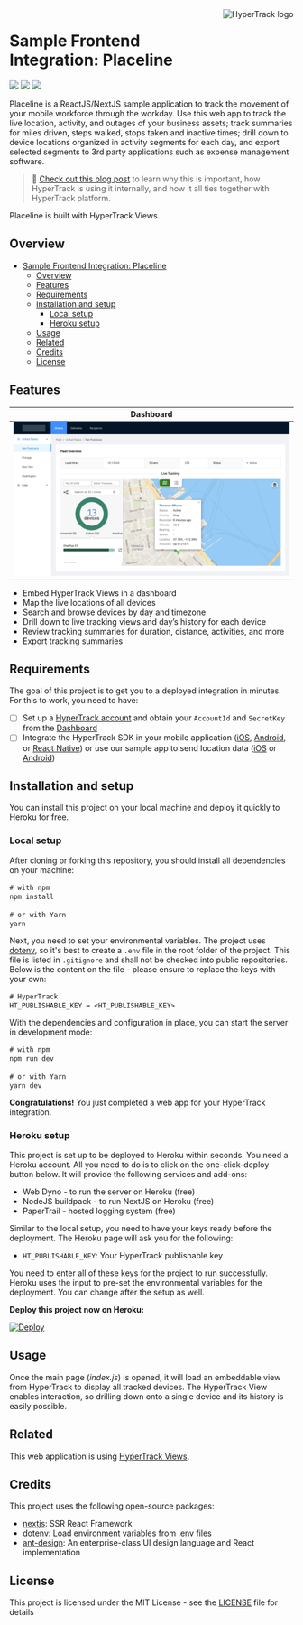 <a href="https://www.hypertrack.com/">
    <img src="https://hypertrack-blog-img.s3-us-west-2.amazonaws.com/Green0svg.svg" alt="HyperTrack logo" title="HyperTrack" align="right" height="40" />
</a>

# Sample Frontend Integration: Placeline

![](https://img.shields.io/circleci/build/gh/hypertrack/placeline-nextjs?style=flat-square)
![](https://img.shields.io/david/hypertrack/placeline-nextjs?style=flat-square)
![](https://img.shields.io/github/license/hypertrack/placeline-nextjs?style=flat-square)

Placeline is a ReactJS/NextJS sample application to track the movement of your mobile workforce through the workday. Use this web app to track the live location, activity, and outages of your business assets; track summaries for miles driven, steps walked, stops taken and inactive times; drill down to device locations organized in activity segments for each day, and export selected segments to 3rd party applications such as expense management software.

> 💬 [Check out this blog post](https://hypertrack.com/blog/2019/09/09/open-sourcing-placeline-a-sample-app-to-track-the-movement-history-of-your-workforce/) to learn why this is important, how HyperTrack is using it internally, and how it all ties together with HyperTrack platform.

Placeline is built with HyperTrack Views.

## Overview

- [Sample Frontend Integration: Placeline](#sample-frontend-integration-placeline)
  - [Overview](#overview)
  - [Features](#features)
  - [Requirements](#requirements)
  - [Installation and setup](#installation-and-setup)
    - [Local setup](#local-setup)
    - [Heroku setup](#heroku-setup)
  - [Usage](#usage)
  - [Related](#related)
  - [Credits](#credits)
  - [License](#license)

## Features

| Dashboard                        |
| -------------------------------- |
| <img src="public/dashboard.png"> |

- Embed HyperTrack Views in a dashboard
- Map the live locations of all devices
- Search and browse devices by day and timezone
- Drill down to live tracking views and day’s history for each device
- Review tracking summaries for duration, distance, activities, and more
- Export tracking summaries

## Requirements

The goal of this project is to get you to a deployed integration in minutes. For this to work, you need to have:

- [ ] Set up a [HyperTrack account](https://dashboard.hypertrack.com/signup) and obtain your `AccountId` and `SecretKey` from the [Dashboard](https://dashboard.hypertrack.com/)
- [ ] Integrate the HyperTrack SDK in your mobile application ([iOS](https://github.com/hypertrack/quickstart-ios), [Android](https://github.com/hypertrack/quickstart-android), or [React Native](https://github.com/hypertrack/quickstart-react-native)) or use our sample app to send location data ([iOS](https://github.com/hypertrack/live-app-ios) or [Android](https://github.com/hypertrack/live-app-android))

## Installation and setup

You can install this project on your local machine and deploy it quickly to Heroku for free.

### Local setup

After cloning or forking this repository, you should install all dependencies on your machine:

```shell
# with npm
npm install

# or with Yarn
yarn
```

Next, you need to set your environmental variables. The project uses [dotenv](https://github.com/motdotla/dotenv), so it's best to create a `.env` file in the root folder of the project. This file is listed in `.gitignore` and shall not be checked into public repositories. Below is the content on the file - please ensure to replace the keys with your own:

```shell
# HyperTrack
HT_PUBLISHABLE_KEY = <HT_PUBLISHABLE_KEY>
```

With the dependencies and configuration in place, you can start the server in development mode:

```shell
# with npm
npm run dev

# or with Yarn
yarn dev
```

**Congratulations!** You just completed a web app for your HyperTrack integration.

### Heroku setup

This project is set up to be deployed to Heroku within seconds. You need a Heroku account. All you need to do is to click on the one-click-deploy button below. It will provide the following services and add-ons:

- Web Dyno - to run the server on Heroku (free)
- NodeJS buildpack - to run NextJS on Heroku (free)
- PaperTrail - hosted logging system (free)

Similar to the local setup, you need to have your keys ready before the deployment. The Heroku page will ask you for the following:

- `HT_PUBLISHABLE_KEY`: Your HyperTrack publishable key

You need to enter all of these keys for the project to run successfully. Heroku uses the input to pre-set the environmental variables for the deployment. You can change after the setup as well.

**Deploy this project now on Heroku:**

[![Deploy](https://www.herokucdn.com/deploy/button.svg)](https://heroku.com/deploy?template=https://github.com/hypertrack/placeline-nextjs)

## Usage

Once the main page (_index.js_) is opened, it will load an embeddable view from HyperTrack to display all tracked devices. The HyperTrack View enables interaction, so drilling down onto a single device and its history is easily possible.

## Related

This web application is using [HyperTrack Views](https://www.hypertrack.com/docs/guides/track-devices-with-api#embed-views-in-your-dashboard).

## Credits

This project uses the following open-source packages:

- [nextjs](https://github.com/zeit/next.js/): SSR React Framework
- [dotenv](https://github.com/motdotla/dotenv): Load environment variables from .env files
- [ant-design](https://github.com/ant-design/ant-design): An enterprise-class UI design language and React implementation

## License

This project is licensed under the MIT License - see the [LICENSE](LICENSE) file for details
